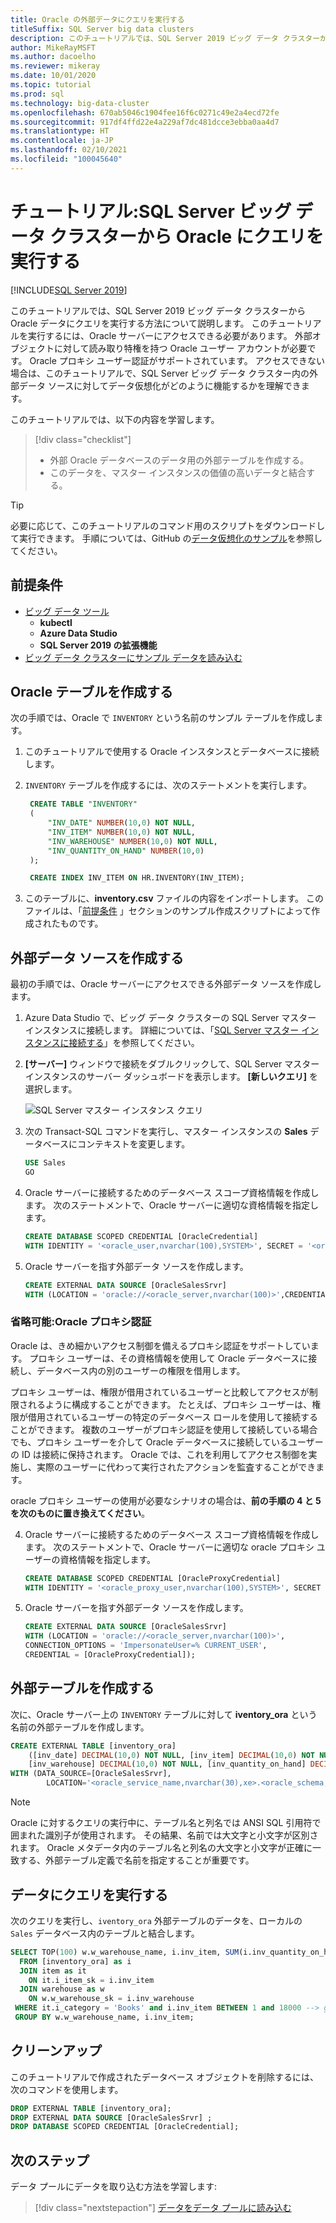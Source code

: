 ```yaml
---
title: Oracle の外部データにクエリを実行する
titleSuffix: SQL Server big data clusters
description: このチュートリアルでは、SQL Server 2019 ビッグ データ クラスターから Oracle データにクエリを実行する方法について説明します。 Oracle のデータに対する外部テーブルを作成し、クエリを実行します。
author: MikeRayMSFT
ms.author: dacoelho
ms.reviewer: mikeray
ms.date: 10/01/2020
ms.topic: tutorial
ms.prod: sql
ms.technology: big-data-cluster
ms.openlocfilehash: 670ab5046c1904fee16f6c0271c49e2a4ecd72fe
ms.sourcegitcommit: 917df4ffd22e4a229af7dc481dcce3ebba0aa4d7
ms.translationtype: HT
ms.contentlocale: ja-JP
ms.lasthandoff: 02/10/2021
ms.locfileid: "100045640"
---
```

# <a name="tutorial-query-oracle-from-sql-server-big-data-cluster"></a>チュートリアル:SQL Server ビッグ データ クラスターから Oracle にクエリを実行する

[!INCLUDE[SQL Server 2019](../includes/applies-to-version/sqlserver2019.md)]

このチュートリアルでは、SQL Server 2019 ビッグ データ クラスターから Oracle データにクエリを実行する方法について説明します。 このチュートリアルを実行するには、Oracle サーバーにアクセスできる必要があります。 外部オブジェクトに対して読み取り特権を持つ Oracle ユーザー アカウントが必要です。 Oracle プロキシ ユーザー認証がサポートされています。 アクセスできない場合は、このチュートリアルで、SQL Server ビッグ データ クラスター内の外部データ ソースに対してデータ仮想化がどのように機能するかを理解できます。

このチュートリアルでは、以下の内容を学習します。

> [!div class="checklist"]
> * 外部 Oracle データベースのデータ用の外部テーブルを作成する。
> * このデータを、マスター インスタンスの価値の高いデータと結合する。

> [!TIP]
> 必要に応じて、このチュートリアルのコマンド用のスクリプトをダウンロードして実行できます。 手順については、GitHub の[データ仮想化のサンプル](https://github.com/Microsoft/sql-server-samples/tree/master/samples/features/sql-big-data-cluster/data-virtualization)を参照してください。

## <a name="prerequisites"></a><a id="prereqs"></a> 前提条件

- [ビッグ データ ツール](deploy-big-data-tools.md)
   - **kubectl**
   - **Azure Data Studio**
   - **SQL Server 2019 の拡張機能**
- [ビッグ データ クラスターにサンプル データを読み込む](tutorial-load-sample-data.md)

## <a name="create-an-oracle-table"></a>Oracle テーブルを作成する

次の手順では、Oracle で `INVENTORY` という名前のサンプル テーブルを作成します。

1. このチュートリアルで使用する Oracle インスタンスとデータベースに接続します。

1. `INVENTORY` テーブルを作成するには、次のステートメントを実行します。

   ```sql
    CREATE TABLE "INVENTORY"
    (
        "INV_DATE" NUMBER(10,0) NOT NULL,
        "INV_ITEM" NUMBER(10,0) NOT NULL,
        "INV_WAREHOUSE" NUMBER(10,0) NOT NULL,
        "INV_QUANTITY_ON_HAND" NUMBER(10,0)
    );

    CREATE INDEX INV_ITEM ON HR.INVENTORY(INV_ITEM);
    ```

1. このテーブルに、**inventory.csv** ファイルの内容をインポートします。 このファイルは、「[前提条件](#prereqs) 」セクションのサンプル作成スクリプトによって作成されたものです。

## <a name="create-an-external-data-source"></a>外部データ ソースを作成する

最初の手順では、Oracle サーバーにアクセスできる外部データ ソースを作成します。

1. Azure Data Studio で、ビッグ データ クラスターの SQL Server マスター インスタンスに接続します。 詳細については、「[SQL Server マスター インスタンスに接続する](connect-to-big-data-cluster.md#master)」を参照してください。

1. **[サーバー]** ウィンドウで接続をダブルクリックして、SQL Server マスター インスタンスのサーバー ダッシュボードを表示します。 **[新しいクエリ]** を選択します。

   ![SQL Server マスター インスタンス クエリ](./media/tutorial-query-oracle/sql-server-master-instance-query.png)

1. 次の Transact-SQL コマンドを実行し、マスター インスタンスの **Sales** データベースにコンテキストを変更します。

   ```sql
   USE Sales
   GO
   ```

1. Oracle サーバーに接続するためのデータベース スコープ資格情報を作成します。 次のステートメントで、Oracle サーバーに適切な資格情報を指定します。

   ```sql
   CREATE DATABASE SCOPED CREDENTIAL [OracleCredential]
   WITH IDENTITY = '<oracle_user,nvarchar(100),SYSTEM>', SECRET = '<oracle_user_password,nvarchar(100),manager>';
   ```

1. Oracle サーバーを指す外部データ ソースを作成します。

   ```sql
   CREATE EXTERNAL DATA SOURCE [OracleSalesSrvr]
   WITH (LOCATION = 'oracle://<oracle_server,nvarchar(100)>',CREDENTIAL = [OracleCredential]);
   ```

### <a name="optional-oracle-proxy-authentication"></a>省略可能:Oracle プロキシ認証

Oracle は、きめ細かいアクセス制御を備えるプロキシ認証をサポートしています。 プロキシ ユーザーは、その資格情報を使用して Oracle データベースに接続し、データベース内の別のユーザーの権限を借用します。 

プロキシ ユーザーは、権限が借用されているユーザーと比較してアクセスが制限されるように構成することができます。 たとえば、プロキシ ユーザーは、権限が借用されているユーザーの特定のデータベース ロールを使用して接続することができます。 複数のユーザーがプロキシ認証を使用して接続している場合でも、プロキシ ユーザーを介して Oracle データベースに接続しているユーザーの ID は接続に保持されます。 Oracle では、これを利用してアクセス制御を実施し、実際のユーザーに代わって実行されたアクションを監査することができます。

oracle プロキシ ユーザーの使用が必要なシナリオの場合は、__前の手順の 4 と 5 を次のものに置き換えてください__。

4. Oracle サーバーに接続するためのデータベース スコープ資格情報を作成します。 次のステートメントで、Oracle サーバーに適切な oracle プロキシ ユーザーの資格情報を指定します。

   ```sql
   CREATE DATABASE SCOPED CREDENTIAL [OracleProxyCredential]
   WITH IDENTITY = '<oracle_proxy_user,nvarchar(100),SYSTEM>', SECRET = '<oracle_proxy_user_password,nvarchar(100),manager>';
   ```

5. Oracle サーバーを指す外部データ ソースを作成します。

   ```sql
   CREATE EXTERNAL DATA SOURCE [OracleSalesSrvr]
   WITH (LOCATION = 'oracle://<oracle_server,nvarchar(100)>',
   CONNECTION_OPTIONS = 'ImpersonateUser=% CURRENT_USER',
   CREDENTIAL = [OracleProxyCredential]);
   ```

## <a name="create-an-external-table"></a>外部テーブルを作成する

次に、Oracle サーバー上の `INVENTORY` テーブルに対して **iventory_ora** という名前の外部テーブルを作成します。

```sql
CREATE EXTERNAL TABLE [inventory_ora]
    ([inv_date] DECIMAL(10,0) NOT NULL, [inv_item] DECIMAL(10,0) NOT NULL,
    [inv_warehouse] DECIMAL(10,0) NOT NULL, [inv_quantity_on_hand] DECIMAL(10,0))
WITH (DATA_SOURCE=[OracleSalesSrvr],
        LOCATION='<oracle_service_name,nvarchar(30),xe>.<oracle_schema,nvarchar(128),HR>.<oracle_table,nvarchar(128),INVENTORY>');
```

> [!NOTE]
> Oracle に対するクエリの実行中に、テーブル名と列名では ANSI SQL 引用符で囲まれた識別子が使用されます。 その結果、名前では大文字と小文字が区別されます。 Oracle メタデータ内のテーブル名と列名の大文字と小文字が正確に一致する、外部テーブル定義で名前を指定することが重要です。

## <a name="query-the-data"></a>データにクエリを実行する

次のクエリを実行し、`iventory_ora` 外部テーブルのデータを、ローカルの `Sales` データベース内のテーブルと結合します。

```sql
SELECT TOP(100) w.w_warehouse_name, i.inv_item, SUM(i.inv_quantity_on_hand) as total_quantity
  FROM [inventory_ora] as i
  JOIN item as it
    ON it.i_item_sk = i.inv_item
  JOIN warehouse as w
    ON w.w_warehouse_sk = i.inv_warehouse
 WHERE it.i_category = 'Books' and i.inv_item BETWEEN 1 and 18000 --> get items within specific range
 GROUP BY w.w_warehouse_name, i.inv_item;
```

## <a name="clean-up"></a>クリーンアップ

このチュートリアルで作成されたデータベース オブジェクトを削除するには、次のコマンドを使用します。

```sql
DROP EXTERNAL TABLE [inventory_ora];
DROP EXTERNAL DATA SOURCE [OracleSalesSrvr] ;
DROP DATABASE SCOPED CREDENTIAL [OracleCredential];
```

## <a name="next-steps"></a>次のステップ

データ プールにデータを取り込む方法を学習します:
> [!div class="nextstepaction"]
> [データをデータ プールに読み込む](tutorial-data-pool-ingest-sql.md)

